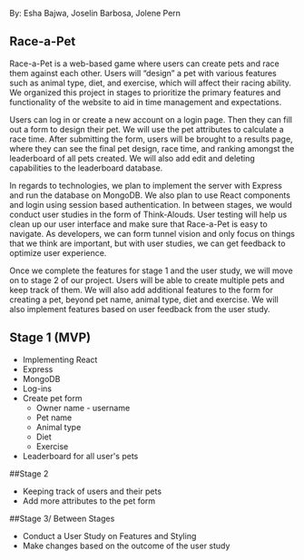 By: Esha Bajwa, Joselin Barbosa, Jolene Pern

## Race-a-Pet

Race-a-Pet is a web-based game where users can create pets and race them against each other. Users will “design” a pet with various features such as animal type, diet, and exercise, which will affect their racing ability. We organized this project in stages to prioritize the primary features and functionality of the website to aid in time management and expectations.

Users can log in or create a new account on a login page. Then they can fill out a form to design their pet. We will use the pet attributes to calculate a race time. After submitting the form, users will be brought to a results page, where they can see the final pet design, race time, and ranking amongst the leaderboard of all pets created. We will also add edit and deleting capabilities to the leaderboard database. 

In regards to technologies, we plan to implement the server with Express and run the database on MongoDB. We also plan to use React components and login using session based authentication. 
In between stages, we would conduct user studies in the form of Think-Alouds. User testing will help us clean up our user interface and make sure that Race-a-Pet is easy to navigate. As developers, we can form tunnel vision and only focus on things that we think are important, but with user studies, we can get feedback to optimize user experience.

Once we complete the features for stage 1 and the user study, we will move on to stage 2 of our project. Users will be able to create multiple pets and keep track of them. We will also add additional features to the form for creating a pet, beyond pet name, animal type, diet and exercise. We will also implement features based on user feedback from the user study.

## Stage 1 (MVP)

- Implementing React
- Express
- MongoDB
- Log-ins 
- Create pet form
    - Owner name - username
    - Pet name
    - Animal type
    - Diet
    - Exercise
- Leaderboard for all user's pets 


##Stage 2

- Keeping track of users and their pets 
- Add more attributes to the pet form


##Stage 3/ Between Stages 

- Conduct a User Study on Features and Styling 
- Make changes based on the outcome of the user study



